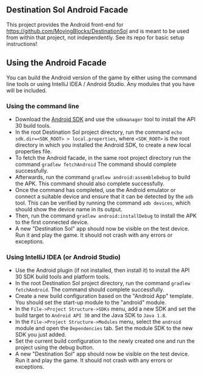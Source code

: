 ## Destination Sol Android Facade

This project provides the Android front-end for https://github.com/MovingBlocks/DestinationSol and is meant to be used from within that project, not independently. See its repo for basic setup instructions!

## Using the Android Facade

You can build the Android version of the game by either using the command line tools or using IntelliJ IDEA / Android Studio. Any modules that you have will be included.

### Using the command line

- Download the [Android SDK](https://developer.android.com/studio#downloads) and use the `sdkmanager` tool to install the API 30 build tools.
- In the root Destination Sol project directory, run the command `echo sdk.dir=<SDK_ROOT> > local.properties`, where `<SDK_ROOT>` is the root directory in which
  you installed the Android SDK, to create a new local properties file.
- To fetch the Android facade, in the same root project directory run the command `gradlew fetchAndroid`
  The command should complete successfully.
- Afterwards, run the command `gradlew android:assembleDebug` to build the APK. This command should also complete successfully.
- Once the command has completed, use the Android emulator or connect a suitable device and ensure that it can be detected by the `adb` tool.
  This can be verified by running the command `adb devices`, which should show the device name in its output.
- Then, run the command `gradlew android:installDebug` to install the APK to the first connected device.
- A new "Destination Sol" app should now be visible on the test device. Run it and play the game.
  It should not crash with any errors or exceptions.
  
### Using IntelliJ IDEA (or Android Studio)

- Use the Android plugin (if not installed, then install it) to install the API 30 SDK build tools and platform tools.
- In the root Destination Sol project directory, run the command `gradlew fetchAndroid`. The command should complete successfully.
- Create a new build configuration based on the "Android App" template. You should set the start-up module to the "android" module.
- In the `File->Project Structure->SDKs` menu, add a new SDK and set the build target to `Android API 30` and the Java SDK to `Java 1.8`.
- In the `File->Project Structure->Modules` menu, select the `android` module and open the `Dependencies` tab.
  Set the module SDK to the new SDK you just added.
- Set the current build configuration to the newly created one and run the project using the debug button.
- A new "Destination Sol" app should now be visible on the test device. Run it and play the game.
  It should not crash with any errors or exceptions.
